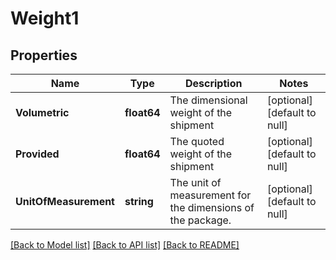 # Weight1

## Properties
Name | Type | Description | Notes
------------ | ------------- | ------------- | -------------
**Volumetric** | **float64** | The dimensional weight of the shipment | [optional] [default to null]
**Provided** | **float64** | The quoted weight of the shipment | [optional] [default to null]
**UnitOfMeasurement** | **string** | The unit of measurement for the dimensions of the package. | [optional] [default to null]

[[Back to Model list]](../README.md#documentation-for-models) [[Back to API list]](../README.md#documentation-for-api-endpoints) [[Back to README]](../README.md)


